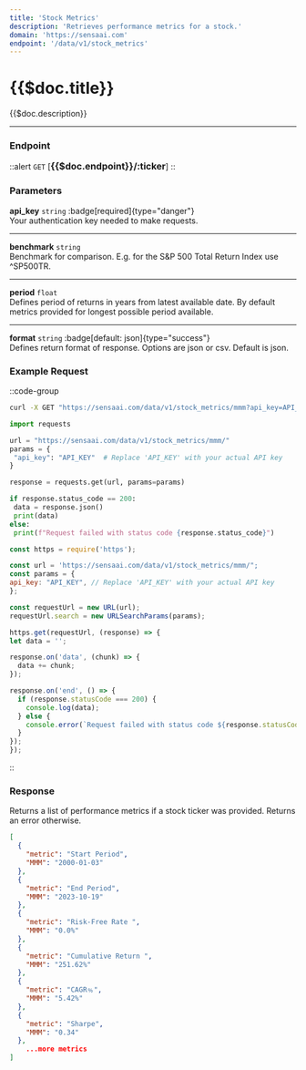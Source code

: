 ```yaml
---
title: 'Stock Metrics'
description: 'Retrieves performance metrics for a stock.'
domain: 'https://sensaai.com'
endpoint: '/data/v1/stock_metrics'
---
```


# {{$doc.title}}

{{$doc.description}}

---

### Endpoint

::alert
`GET` [<span style="font-size:1.15em;">**{{$doc.endpoint}}/:ticker**</span>]
::

### Parameters

**api_key** `string` :badge[required]{type="danger"}<br style="margin: 0.4em;">
Your authentication key needed to make requests.

---

**benchmark** `string`<br style="margin: 0.4em;">
Benchmark for comparison. E.g. for the S&P 500 Total Return Index use ^SP500TR.

---

**period** `float`<br style="margin: 0.4em;"> 
Defines period of returns in years from latest available date. By default metrics provided for longest possible period available.

---

**format** `string` :badge[default: json]{type="success"} <br style="margin: 0.4em;">
Defines return format of response. Options are json or csv. Default is json.

### Example Request

::code-group

  ```bash [cURL]
  curl -X GET "https://sensaai.com/data/v1/stock_metrics/mmm?api_key=API_KEY"
  ```

   ```py [Python]
 import requests

url = "https://sensaai.com/data/v1/stock_metrics/mmm/"
params = {
    "api_key": "API_KEY"  # Replace 'API_KEY' with your actual API key
}

response = requests.get(url, params=params)

if response.status_code == 200:
    data = response.json()
    print(data)
else:
    print(f"Request failed with status code {response.status_code}")
  ```
 
  ```js [JavaScript]
  const https = require('https');

const url = 'https://sensaai.com/data/v1/stock_metrics/mmm/";
const params = {
  api_key: "API_KEY", // Replace 'API_KEY' with your actual API key
};

const requestUrl = new URL(url);
requestUrl.search = new URLSearchParams(params);

https.get(requestUrl, (response) => {
  let data = '';

  response.on('data', (chunk) => {
    data += chunk;
  });

  response.on('end', () => {
    if (response.statusCode === 200) {
      console.log(data);
    } else {
      console.error(`Request failed with status code ${response.statusCode}`);
    }
  });
});
  ```
::

### Response

Returns a list of performance metrics if a stock ticker was provided. Returns an error otherwise.

```json
[
  {
    "metric": "Start Period",
    "MMM": "2000-01-03"
  },
  {
    "metric": "End Period",
    "MMM": "2023-10-19"
  },
  {
    "metric": "Risk-Free Rate ",
    "MMM": "0.0%"
  },
  {
    "metric": "Cumulative Return ",
    "MMM": "251.62%"
  },
  {
    "metric": "CAGR﹪",
    "MMM": "5.42%"
  },
  {
    "metric": "Sharpe",
    "MMM": "0.34"
  },
    ...more metrics
]
```